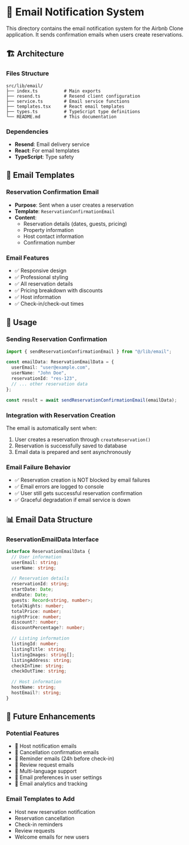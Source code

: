 # 📧 Email Notification System

This directory contains the email notification system for the Airbnb Clone application. It sends confirmation emails when users create reservations.

## 🏗️ Architecture

### Files Structure

```
src/lib/email/
├── index.ts          # Main exports
├── resend.ts         # Resend client configuration
├── service.ts        # Email service functions
├── templates.tsx     # React email templates
├── types.ts          # TypeScript type definitions
└── README.md         # This documentation
```

### Dependencies

- **Resend**: Email delivery service
- **React**: For email templates
- **TypeScript**: Type safety

## 📧 Email Templates

### Reservation Confirmation Email

- **Purpose**: Sent when a user creates a reservation
- **Template**: `ReservationConfirmationEmail`
- **Content**:
  - Reservation details (dates, guests, pricing)
  - Property information
  - Host contact information
  - Confirmation number

### Email Features

- ✅ Responsive design
- ✅ Professional styling
- ✅ All reservation details
- ✅ Pricing breakdown with discounts
- ✅ Host information
- ✅ Check-in/check-out times

## 🔧 Usage

### Sending Reservation Confirmation

```typescript
import { sendReservationConfirmationEmail } from "@/lib/email";

const emailData: ReservationEmailData = {
  userEmail: "user@example.com",
  userName: "John Doe",
  reservationId: "res-123",
  // ... other reservation data
};

const result = await sendReservationConfirmationEmail(emailData);
```

### Integration with Reservation Creation

The email is automatically sent when:

1. User creates a reservation through `createReservation()`
2. Reservation is successfully saved to database
3. Email data is prepared and sent asynchronously

### Email Failure Behavior

- ✅ Reservation creation is NOT blocked by email failures
- ✅ Email errors are logged to console
- ✅ User still gets successful reservation confirmation
- ✅ Graceful degradation if email service is down

## 📊 Email Data Structure

### ReservationEmailData Interface

```typescript
interface ReservationEmailData {
  // User information
  userEmail: string;
  userName: string;

  // Reservation details
  reservationId: string;
  startDate: Date;
  endDate: Date;
  guests: Record<string, number>;
  totalNights: number;
  totalPrice: number;
  nightPrice: number;
  discount?: number;
  discountPercentage?: number;

  // Listing information
  listingId: number;
  listingTitle: string;
  listingImages: string[];
  listingAddress: string;
  checkInTime: string;
  checkOutTime: string;

  // Host information
  hostName: string;
  hostEmail?: string;
}
```

## 🔮 Future Enhancements

### Potential Features

- 📧 Host notification emails
- 📧 Cancellation confirmation emails
- 📧 Reminder emails (24h before check-in)
- 📧 Review request emails
- 📧 Multi-language support
- 📧 Email preferences in user settings
- 📧 Email analytics and tracking

### Email Templates to Add

- Host new reservation notification
- Reservation cancellation
- Check-in reminders
- Review requests
- Welcome emails for new users
